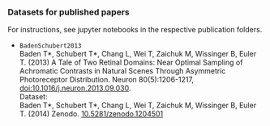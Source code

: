 ### Datasets for published papers

For instructions, see jupyter notebooks in the respective publication folders.

* `BadenSchubert2013`  
   Baden T*, Schubert T*, Chang L, Wei T, Zaichuk M, Wissinger B, Euler T. (2013) A Tale of Two Retinal Domains: 
   Near Optimal Sampling of Achromatic Contrasts in Natural Scenes Through Asymmetric Photoreceptor Distribution. 
   Neuron 80(5):1206-1217, [doi:10.1016/j.neuron.2013.09.030](http://www.cell.com/neuron/fulltext/S0896-6273(13)00861-1).  
   Dataset:  
   Baden T*, Schubert T*, Chang L, Wei T, Zaichuk M, Wissinger B, Euler T. (2014) Zenodo. [10.5281/zenodo.1204501](http://doi.org/10.5281/zenodo.1204501)

